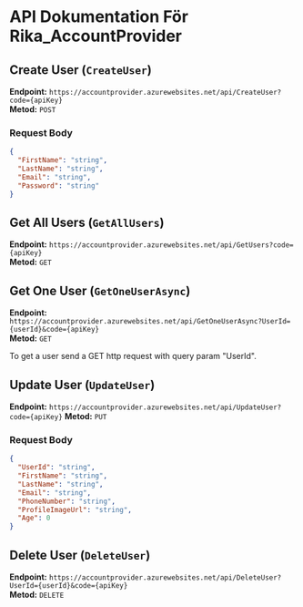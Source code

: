 # API Dokumentation För Rika_AccountProvider

## Create User (`CreateUser`)

**Endpoint:** `https://accountprovider.azurewebsites.net/api/CreateUser?code={apiKey}`  
**Metod:** `POST`

### Request Body

```json
{
  "FirstName": "string",
  "LastName": "string",
  "Email": "string",
  "Password": "string"
}

````

## Get All Users (`GetAllUsers`)

**Endpoint:** `https://accountprovider.azurewebsites.net/api/GetUsers?code={apiKey}`  
**Metod:** `GET`


## Get One User (`GetOneUserAsync`)

**Endpoint:** `https://accountprovider.azurewebsites.net/api/GetOneUserAsync?UserId={userId}&code={apiKey}`  
**Metod:** `GET`

To get a user send a GET http request with query param "UserId".

## Update User (`UpdateUser`)

**Endpoint:** `https://accountprovider.azurewebsites.net/api/UpdateUser?code={apiKey}`
**Metod:** `PUT`

### Request Body

```json
{
  "UserId": "string",
  "FirstName": "string",
  "LastName": "string",
  "Email": "string",
  "PhoneNumber": "string",
  "ProfileImageUrl": "string",
  "Age": 0
}

````

## Delete User (`DeleteUser`)

**Endpoint:** `https://accountprovider.azurewebsites.net/api/DeleteUser?UserId={userId}&code={apiKey}`  
**Metod:** `DELETE`
